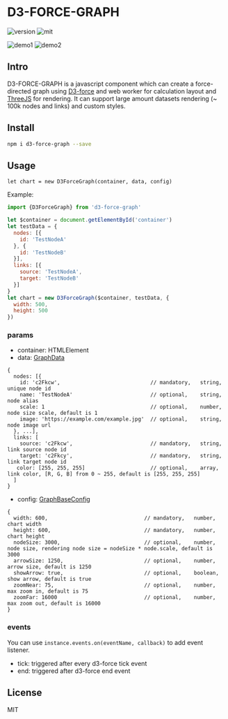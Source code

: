 # D3-FORCE-GRAPH


![version](https://img.shields.io/npm/v/d3-force-graph.svg)
![mit](https://img.shields.io/npm/l/d3-force-graph.svg)


![demo1](https://user-images.githubusercontent.com/6868950/48123497-05427700-e2b5-11e8-8d12-a260870eabe1.png)
![demo2](https://user-images.githubusercontent.com/6868950/48123158-2e163c80-e2b4-11e8-9521-ddc60c295151.png)

## Intro

D3-FORCE-GRAPH is a javascript component which can create a force-directed graph using [D3-force](https://github.com/d3/d3-force) and web worker for calculation layout and [ThreeJS](https://github.com/mrdoob/three.js) for rendering. It can support large amount datasets rendering (~ 100k nodes and links) and custom styles.

## Install

```bash
npm i d3-force-graph --save
```

## Usage

`let chart = new D3ForceGraph(container, data, config)`

Example:

```javascript
import {D3ForceGraph} from 'd3-force-graph'

let $container = document.getElementById('container')
let testData = {
  nodes: [{
    id: 'TestNodeA'
  }, {
    id: 'TestNodeB'
  }],
  links: [{
    source: 'TestNodeA',
    target: 'TestNodeB'
  }]
}
let chart = new D3ForceGraph($container, testData, {
  width: 500,
  height: 500
})
```

### params

- container: HTMLElement
- data: [GraphData](https://github.com/jin5354/d3-force-graph/blob/master/src/index.ts#L29)
```
{
  nodes: [{
    id: 'c2Fkcw',                             // mandatory,   string,   unique node id
    name: 'TestNodeA'                         // optional,    string,   node alias
    scale: 1                                  // optional,    number,   node size scale, default is 1
    image: 'https://example.com/example.jpg'  // optional,    string,   node image url
  }, ...],
  links: [
    source: 'c2Fkcw',                         // mandatory,   string,   link source node id
    target: 'c2Fkcy',                         // mandatory,   string,   link target node id
   color: [255, 255, 255]                     // optional,    array,    link color, [R, G, B] from 0 ~ 255, default is [255, 255, 255]
  ]
}
```
- config: [GraphBaseConfig](https://github.com/jin5354/d3-force-graph/blob/master/src/index.ts#L43)
```
{
  width: 600,                               // mandatory,   number,   chart width
  height: 600,                              // mandatory,   number,   chart height
  nodeSize: 3000,                           // optional,    number,   node size, rendering node size = nodeSize * node.scale, default is 3000
  arrowSize: 1250,                          // optional,    number,   arrow size, default is 1250
  showArrow: true,                          // optional,    boolean,  show arrow, default is true
  zoomNear: 75,                             // optional,    number,   max zoom in, default is 75
  zoomFar: 16000                            // optional,    number,   max zoom out, default is 16000
}
```

### events

You can use `instance.events.on(eventName, callback)` to add event listener.

- tick: triggered after every d3-force tick event
- end: triggered after d3-force end event

## License
MIT

